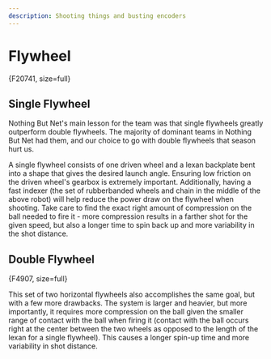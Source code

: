 ```yaml
---
description: Shooting things and busting encoders
---
```


# Flywheel

{F20741, size=full}

## Single Flywheel

Nothing But Net's main lesson for the team was that single flywheels greatly outperform double flywheels. The majority of dominant teams in Nothing But Net had them, and our choice to go with double flywheels that season hurt us. 

A single flywheel consists of one driven wheel and a lexan backplate bent into a shape that gives the desired launch angle. Ensuring low friction on the driven wheel's gearbox is extremely important. Additionally, having a fast indexer (the set of rubberbanded wheels and chain in the middle of the above robot) will help reduce the power draw on the flywheel when shooting. Take care to find the exact right amount of compression on the ball needed to fire it - more compression results in a farther shot for the given speed, but also a longer time to spin back up and more variability in the shot distance.

## Double Flywheel

{F4907, size=full}

This set of two horizontal flywheels also accomplishes the same goal, but with a few more drawbacks. The system is larger and heavier, but more importantly, it requires more compression on the ball given the smaller range of contact with the ball when firing it (contact with the ball occurs right at the center between the two wheels as opposed to the length of the lexan for a single flywheel). This causes a longer spin-up time and more variability in shot distance.
